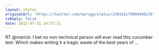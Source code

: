 ```yaml
---
layout: status
originalUrl: 'https://twitter.com/marcgg/status/230316179904946176'
isReply: false
date: 2012-07-31 14:57:11
---
```


RT @marick: I bet no non-technical person will ever read this cucumber test. Which makes writing it a tragic waste of the best years of  ...
